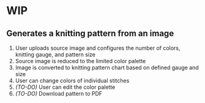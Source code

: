 # WIP

## Generates a knitting pattern from an image
1. User uploads source image and configures the number of colors, knitting gauge, and pattern size
2. Source image is reduced to the limited color palette
3. Image is converted to knitting pattern chart based on defined gauge and size
4. User can change colors of individual stitches
5. *(TO-DO)* User can edit the color palette
6. *(TO-DO)* Download pattern to PDF
